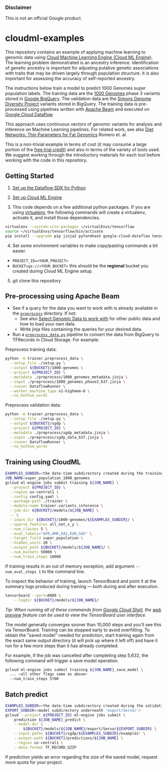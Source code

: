 ### Disclaimer

This is not an official Google product.

cloudml-examples
================

This repository contains an example of applying machine learning to genomic data using [Cloud Machine Learning Engine (Cloud ML Engine)](https://cloud.google.com/ml-engine/). The learning problem demonstrated is an ancestry inference. Identification of genetic ancestry is important for adjusting putative genetic associations with traits that may be driven largely through population structure. It is also important for assessing the accuracy of self-reported ancestry.

The instructions below train a model to predict 1000 Genomes super population labels. The training data are the [1000 Genomes](http://googlegenomics.readthedocs.io/en/latest/use_cases/discover_public_data/1000_genomes.html) phase 3 variants stored in [Google BigQuery](https://cloud.google.com/bigquery/). The validation data are the [Simons Genome Diversity Project](http://googlegenomics.readthedocs.io/en/latest/use_cases/discover_public_data/simons_foundation.html) variants stored in BigQuery. The training data is pre-processed using pipelines written with [Apache Beam](https://beam.apache.org/) and executed on [Google Cloud Dataflow](https://cloud.google.com/dataflow/docs/).

This approach uses continuous vectors of genomic variants for analysis and inference on Machine Learning pipelines. For related work, see also [Diet Networks: Thin Parameters for Fat Genomics](https://openreview.net/pdf?id=Sk-oDY9ge) Romero et. al.

This is a non-trivial example in terms of cost (it may consume a large portion
of the [free trial credit](https://cloud.google.com/free/)) and also in terms of
the variety of tools used. We suggest working through the introductory materials
for each tool before working with the code in this repository.

## Getting Started

1. [Set up the Dataflow SDK for Python](https://cloud.google.com/dataflow/docs/quickstarts/quickstart-python)

2. [Set up Cloud ML Engine](https://cloud.google.com/ml-engine/docs/quickstarts/command-line)

3. This code depends on a few additional python packages. If you are
using [virtualenv](https://virtualenv.pypa.io/), the following commands will
create a virtualenv, activate it, and install those dependencies.

  ```bash
  virtualenv --system-site-packages ~/virtualEnvs/tensorflow
  source ~/virtualEnvs/tensorflow/bin/activate
  pip install --upgrade pip jinja2 pyfarmhash google-cloud-dataflow tensorflow
  ```
4. Set some environment variables to make copy/pasting commands a bit easier.

  * `PROJECT_ID=<YOUR_PROJECT>`
  * `BUCKET=gs://<YOUR_BUCKET>` this should be the **regional** bucket you
  created during Cloud ML Engine setup.

5. git clone this repository

## Pre-processing using Apache Beam

*   See if a query for the data you want to work with is already available in the [`preprocess`](./preprocess) directory. If not:
    *   See also [Select Genomic Data to work with](http://googlegenomics.readthedocs.io/en/latest/sections/select_genomic_data.html) for other public data and how to load your own data.
    *   Write jinja files containing the queries for your desired data.
*   Run a [`preprocess_data.py`](./trainer/preprocess_data.py) pipeline to convert
the data from BigQuery to TFRecords in Cloud Storage. For example:

Preprocess training data:

```bash
python -m trainer.preprocess_data \
  --setup_file ./setup.py \
  --output ${BUCKET}/1000-genomes \
  --project ${PROJECT_ID} \
  --metadata ./preprocess/1000_genomes_metadata.jinja \
  --input ./preprocess/1000_genomes_phase3_b37.jinja \
  --runner DataflowRunner \
  --worker_machine_type n1-highmem-8 \
  --no_hethom_words
```

Preprocess validation data:

```bash
python -m trainer.preprocess_data \
  --setup_file ./setup.py \
  --output ${BUCKET}/sgdp \
  --project ${PROJECT_ID} \
  --metadata ./preprocess/sgdp_metadata.jinja \
  --input ./preprocess/sgdp_data_b37.jinja \
  --runner DataflowRunner \
  --no_hethom_words
```

## Training using CloudML

```bash
EXAMPLES_SUBDIR=<the date-time subdirectory created during the training data preprocess step>
JOB_NAME=super_population_1000_genomes
gcloud ml-engine jobs submit training ${JOB_NAME} \
  --project ${PROJECT_ID} \
  --region us-central1 \
  --config config.yaml \
  --package-path ./trainer \
  --module-name trainer.variants_inference \
  --job-dir ${BUCKET}/models/${JOB_NAME} \
  -- \
  --input_dir ${BUCKET}/1000-genomes/${EXAMPLES_SUBDIR}/ \
  --sparse_features all_not_x_y \
  --num_classes 5 \
  --eval_labels="AFR,AMR,EAS,EUR,SAS" \
  --target_field super_population \
  --hidden_units 20 \
  --output_path ${BUCKET}/models/${JOB_NAME}/ \
  --num_buckets 50000 \
  --num_train_steps 10000
```

If training results in an out of memory exception, add argument `--num_eval_steps 1` to the command line.

To inspect the behavior of training, launch TensorBoard and point it at the summary logs produced during training — both during and after execution.

```bash
tensorboard --port=8080 \
    --logdir ${BUCKET}/models/${JOB_NAME}/
```

*Tip: When running all of these commands from [Google Cloud Shell](https://cloud.google.com/shell/docs/), the [web preview](https://cloud.google.com/shell/docs/using-web-preview) feature can be used to view the TensorBoard user interface.*

The model generally converges sooner than 10,000 steps and you'll see this via TensorBoard. Training can be stopped early to avoid overfitting. To obtain the "saved model" needed for prediction, start training again from the exact same output directory (it will pick up where it left off) and have it run for a few more steps than it has already completed.

For example, if the job was cancelled after completing step 5,632, the following command will trigger a save model operation.

``` bash
gcloud ml-engine jobs submit training ${JOB_NAME}_save_model \
  ... <all other flags same as above>
  --num_train_steps 5700
```

## Batch predict

```bash
EXAMPLES_SUBDIR=<the date-time subdirectory created during the validation data preprocess step>
EXPORT_SUBDIR=<model subdirectory underneath 'export/Servo/'>
gcloud --project ${PROJECT_ID} ml-engine jobs submit \
    prediction ${JOB_NAME}_predict \
    --model-dir \
        ${BUCKET}/models/${JOB_NAME}/export/Servo/${EXPORT_SUBDIR} \
    --input-paths ${BUCKET}/sgdp/${EXAMPLES_SUBDIR}/examples* \
    --output-path ${BUCKET}/predictions/${JOB_NAME} \
    --region us-central1 \
    --data-format TF_RECORD_GZIP
```

If prediction yields an error regarding the size of the saved model, request more quota for your project.
